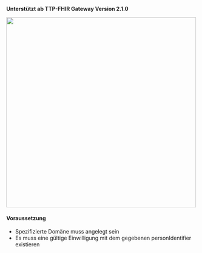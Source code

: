 **Unterstützt ab TTP-FHIR Gateway Version 2.1.0**

 <p align="left">
  <img width="500" style="float: none;" src="assets/images/fhirgateway-gics.png">
</p>

#### Voraussetzung
- Spezifizierte Domäne muss angelegt sein
- Es muss eine gültige Einwilligung mit dem gegebenen personIdentifier existieren
